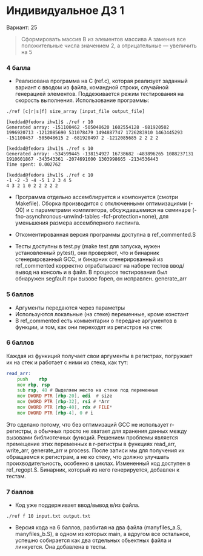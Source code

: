 # Индивидуальное ДЗ 1

Вариант: 25

> Сформировать массив B из элементов массива A заменив все
> положительные числа значением 2, а отрицательные — увеличить на 5

### 4 балла
* Реализована программа на C (ref.c), которая реализует заданный вариант с вводом из файла, командной строки, случайной генерацией элементов. Поддеживается режим тестирования на скорость выполнения. Использование программы:

```
./ref [c|r|s|f] size_array [input_file output_file]
```

```
[keddad@fedora ihw1]$ ./ref r 10
Generated array: -151100462 -505048620 1602554128 -681920502 1996920713 -1212085690 531078479 1494887747 1726283910 1463445293 
-151100457 -505048615 2 -681920497 2 -1212085685 2 2 2 2 
```

```
[keddad@fedora ihw1]$ ./ref s 10
Generated array: -534599445 -138154927 16738682 -483896265 1088237131 1910601867 -343543361 -2074691600 1303998665 -2134536443 
Time spent: 0.002762
```

```
[keddad@fedora ihw1]$ ./ref c 10
-1 -2 -3 -4 -5 1 2 3 4 5
4 3 2 1 0 2 2 2 2 2
```

* Программа отдельно ассемблируется и компонуется (смотри Makefile). Сборка производится с отключенными оптимизациями (-O0) и с параметрами компилятора, обсуждавшемися на семинаре (-fno-asynchronous-unwind-tables -fcf-protection=none), для уменьшения размера ассемблерного листинга.

* Откоментированная версия программы доступна в ref_commented.S

* Тесты доступны в test.py (make test для запуска, нужен установленный pytest), они проверяют, что и бинарник сгенерированный GCC, и бинарник сгенерированный из ref_commented корректно отрабатывают на наборе тестов ввод/вывод на консоль и в файл. В процессе тестирования был обнаружен segfault при вызове fopen, он исправлен.
generate_arr
### 5 баллов

* Аргументы передаются через параметры
* Используются локальные (на стеке) переменные, кроме констант
* В ref_commented есть комментарии о передаче аргументов в функции, и том, как они переходят из регистров на стек

### 6 баллов

Каждая из функиций получает свои аргументы в регистрах, погружает их на стек и работает с ними из стека, как тут:
```asm
read_arr:
    push    rbp
    mov rbp, rsp
    sub rsp, 48 # Выделяем место на стеке под переменные
    mov DWORD PTR [rbp-20], edi  # size
    mov QWORD PTR [rbp-32], rsi # *Arr
    mov QWORD PTR [rbp-40], rdx # FILE*
    mov DWORD PTR [rbp-4], 0 # i
```

Это сделано потому, что без оптимизаций GCC не использует r-регистры, а обычных просто не хватает для хранения данных между вызовами библиотечных функций. Решением проблемы является премещение этих переменных в r-регистры в функциях read_arr, write_arr, generate_arr и process. После записи мы для получения их обращаемся к регистрам, а не ко стеку, что должно улучшать проихводительность, особенно в циклах. Измененный код доступен в ref_regopt.S. Бинарник, который из него генерируется, добавлен к тестам.

### 7 баллов
* Код уже поддерживает ввод/вывод в/из файла.
```
./ref f 10 input.txt output.txt
```

* Версия кода на 6 баллов, разбитая на два файла (manyfiles_a.S, manyfiles_b.S), в одном из которых main, а вдругом все остальное, успешно собирается как два отдельных обьектных файла и линкуется. Она добавлена в тесты.
